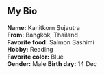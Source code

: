 ## My Bio

**Name:** Kanitkorn Sujautra  
**From:** Bangkok, Thailand  
**Favorite food:** Salmon Sashimi  
**Hobby:** Reading  
**Favorite color:** Blue  
**Gender:** Male
**Birth day:** 14 Dec  
